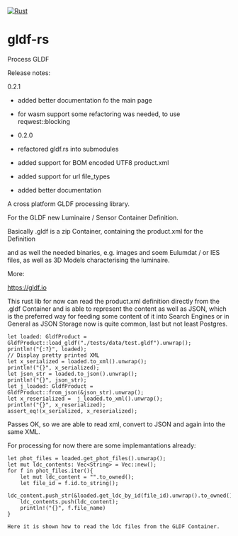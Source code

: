 [![Rust](https://github.com/holg/gldf-rs/actions/workflows/rust.yml/badge.svg)](https://github.com/holg/gldf-rs/actions/workflows/rust.yml)


# gldf-rs
Process GLDF

Release notes:

0.2.1
- added better documentation fo the main page
- for wasm support some refactoring was needed, to use reqwest::blocking 

- 0.2.0 
- refactored gldf.rs into submodules
- added support for BOM encoded UTF8 product.xml
- added support for url file_types
- added better documentation

A cross platform GLDF processing library.

For the GLDF new Luminaire / Sensor Container Definition.

Basically .gldf is a zip Container, containing the product.xml for the Definition

and as well the needed binaries, e.g. images and soem Eulumdat / or IES files,
as well as 3D Models characterising the luminaire.

More:

https://gldf.io

This rust lib for now can read the product.xml definition directly from the .gldf Container
and is able to represent the content as well as JSON, which is the preferred way for feeding some content of it
into Search Engines or in General as JSON Storage now is quite common, last but not least Postgres.


    let loaded: GldfProduct = GldfProduct::load_gldf("./tests/data/test.gldf").unwrap();
    println!("{:?}", loaded);
    // Display pretty printed XML
    let x_serialized = loaded.to_xml().unwrap();
    println!("{}", x_serialized);
    let json_str = loaded.to_json().unwrap();
    println!("{}", json_str);
    let j_loaded: GldfProduct = GldfProduct::from_json(&json_str).unwrap();
    let x_reserialized =  j_loaded.to_xml().unwrap();
    println!("{}", x_reserialized);
    assert_eq!(x_serialized, x_reserialized);

Passes OK, so we are able to read xml, convert to JSON and again into the same XML.

For processing for now there are some implemantations already:

    let phot_files = loaded.get_phot_files().unwrap();
    let mut ldc_contents: Vec<String> = Vec::new();
    for f in phot_files.iter(){
        let mut ldc_content = "".to_owned();
        let file_id = f.id.to_string();
        ldc_content.push_str(&loaded.get_ldc_by_id(file_id).unwrap().to_owned());
        ldc_contents.push(ldc_content);
        println!("{}", f.file_name)
    }

    Here it is shown how to read the ldc files from the GLDF Container.
